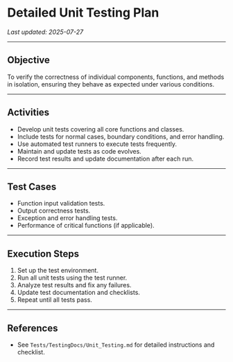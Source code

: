 # Detailed Unit Testing Plan

_Last updated: 2025-07-27_

---

## Objective

To verify the correctness of individual components, functions, and methods in isolation, ensuring they behave as expected under various conditions.

---

## Activities

- Develop unit tests covering all core functions and classes.
- Include tests for normal cases, boundary conditions, and error handling.
- Use automated test runners to execute tests frequently.
- Maintain and update tests as code evolves.
- Record test results and update documentation after each run.

---

## Test Cases

- Function input validation tests.
- Output correctness tests.
- Exception and error handling tests.
- Performance of critical functions (if applicable).

---

## Execution Steps

1. Set up the test environment.
2. Run all unit tests using the test runner.
3. Analyze test results and fix any failures.
4. Update test documentation and checklists.
5. Repeat until all tests pass.

---

## References

- See `Tests/TestingDocs/Unit_Testing.md` for detailed instructions and checklist.
